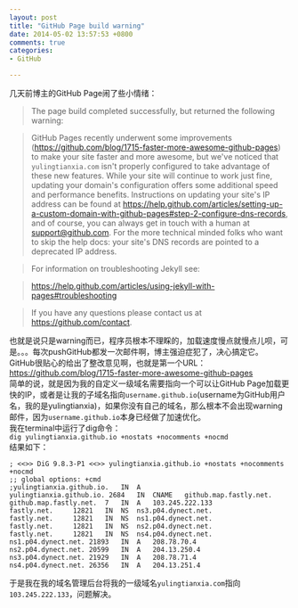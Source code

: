 ```yaml
---
layout: post
title: "GitHub Page build warning"
date: 2014-05-02 13:57:53 +0800
comments: true
categories: 
- GitHub

---
```

几天前博主的GitHub Page闹了些小情绪：  
<!--more-->  
>The page build completed successfully, but returned the following warning:

>GitHub Pages recently underwent some improvements (https://github.com/blog/1715-faster-more-awesome-github-pages) to make your site faster and more awesome, but we've noticed that `yulingtianxia.com` isn't properly configured to take advantage of these new features. While your site will continue to work just fine, updating your domain's configuration offers some additional speed and performance benefits. Instructions on updating your site's IP address can be found at https://help.github.com/articles/setting-up-a-custom-domain-with-github-pages#step-2-configure-dns-records, and of course, you can always get in touch with a human at support@github.com. For the more technical minded folks who want to skip the help docs: your site's DNS records are pointed to a deprecated IP address.   

>For information on troubleshooting Jekyll see:  

>https://help.github.com/articles/using-jekyll-with-pages#troubleshooting  

>If you have any questions please contact us at https://github.com/contact.  

也就是说只是warning而已，程序员根本不理睬的，加载速度慢点就慢点儿呗，可是。。。每次pushGitHub都发一次邮件啊，博主强迫症犯了，决心搞定它。  
GitHub很贴心的给出了整改意见啊，也就是第一个URL：https://github.com/blog/1715-faster-more-awesome-github-pages  
简单的说，就是因为我的自定义一级域名需要指向一个可以让GitHub Page加载更快的IP，或者是让我的子域名指向`username.github.io`(username为GitHub用户名，我的是yulingtianxia)，如果你没有自己的域名，那么根本不会出现warning邮件，因为`username.github.io`本身已经做了加速优化。  
我在terminal中运行了dig命令：  
`dig yulingtianxia.github.io +nostats +nocomments +nocmd`  
结果如下：  
``` 
; <<>> DiG 9.8.3-P1 <<>> yulingtianxia.github.io +nostats +nocomments +nocmd
;; global options: +cmd
;yulingtianxia.github.io.	IN	A
yulingtianxia.github.io. 2684	IN	CNAME	github.map.fastly.net.
github.map.fastly.net.	7	IN	A	103.245.222.133
fastly.net.		12821	IN	NS	ns3.p04.dynect.net.
fastly.net.		12821	IN	NS	ns1.p04.dynect.net.
fastly.net.		12821	IN	NS	ns2.p04.dynect.net.
fastly.net.		12821	IN	NS	ns4.p04.dynect.net.
ns1.p04.dynect.net.	21893	IN	A	208.78.70.4
ns2.p04.dynect.net.	20599	IN	A	204.13.250.4
ns3.p04.dynect.net.	21929	IN	A	208.78.71.4
ns4.p04.dynect.net.	26356	IN	A	204.13.251.4
``` 
于是我在我的域名管理后台将我的一级域名`yulingtianxia.com`指向`103.245.222.133`，问题解决。